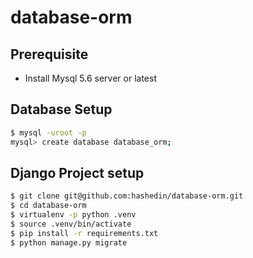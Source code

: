 # database-orm

## Prerequisite
- Install Mysql 5.6 server or latest

## Database Setup
```bash
$ mysql -uroot -p
mysql> create database database_orm;
```

## Django Project setup
```bash
$ git clone git@github.com:hashedin/database-orm.git
$ cd database-orm
$ virtualenv -p python .venv
$ source .venv/bin/activate
$ pip install -r requirements.txt
$ python manage.py migrate
```